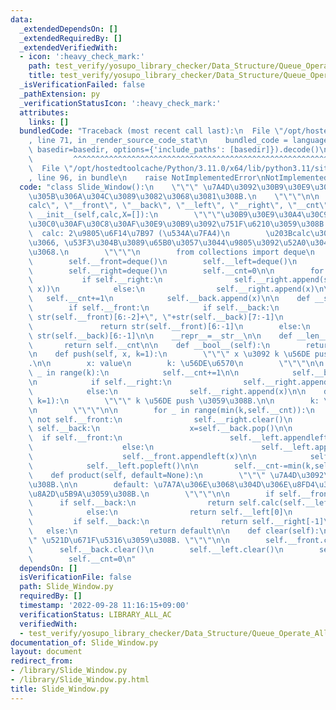 ```yaml
---
data:
  _extendedDependsOn: []
  _extendedRequiredBy: []
  _extendedVerifiedWith:
  - icon: ':heavy_check_mark:'
    path: test_verify/yosupo_library_checker/Data_Structure/Queue_Operate_All_Composite.test.py
    title: test_verify/yosupo_library_checker/Data_Structure/Queue_Operate_All_Composite.test.py
  _isVerificationFailed: false
  _pathExtension: py
  _verificationStatusIcon: ':heavy_check_mark:'
  attributes:
    links: []
  bundledCode: "Traceback (most recent call last):\n  File \"/opt/hostedtoolcache/Python/3.11.0/x64/lib/python3.11/site-packages/onlinejudge_verify/documentation/build.py\"\
    , line 71, in _render_source_code_stat\n    bundled_code = language.bundle(stat.path,\
    \ basedir=basedir, options={'include_paths': [basedir]}).decode()\n          \
    \         ^^^^^^^^^^^^^^^^^^^^^^^^^^^^^^^^^^^^^^^^^^^^^^^^^^^^^^^^^^^^^^^^^^^^^^^^^^^^^^^^^\n\
    \  File \"/opt/hostedtoolcache/Python/3.11.0/x64/lib/python3.11/site-packages/onlinejudge_verify/languages/python.py\"\
    , line 96, in bundle\n    raise NotImplementedError\nNotImplementedError\n"
  code: "class Slide_Window():\n    \"\"\" \u7A4D\u3092\u30B9\u30E9\u30A4\u30C9\u3055\
    \u305B\u306A\u304C\u3089\u3082\u3068\u3081\u308B.\n    \"\"\"\n\n    __slots__=(\"\
    calc\", \"__front\", \"__back\", \"__left\", \"__right\", \"__cnt\")\n\n    def\
    \ __init__(self,calc,X=[]):\n        \"\"\"\u30B9\u30E9\u30A4\u30C9\u30D7\u30ED\
    \u30C0\u30AF\u30C8\u30AF\u30E9\u30B9\u3092\u751F\u6210\u3059\u308B.\n\n      \
    \  calc: 2\u9805\u6F14\u7B97 (\u534A\u7FA4)\n        \u203Bcalc\u306B\u3064\u3044\
    \u3066, \u53F3\u304B\u3089\u65B0\u3057\u3044\u9805\u3092\u52A0\u3048\u308B\u3053\
    \u3068.\n        \"\"\"\n        from collections import deque\n        self.calc=calc\n\
    \        self.__front=deque()\n        self.__left=deque()\n        self.__back=deque()\n\
    \        self.__right=deque()\n        self.__cnt=0\n\n        for x in X:\n \
    \           if self.__right:\n                self.__right.append(self.calc(self.__right[-1],\
    \ x))\n            else:\n                self.__right.append(x)\n\n         \
    \   self.__cnt+=1\n            self.__back.append(x)\n\n    def __str__(self):\n\
    \        if self.__front:\n            if self.__back:\n                return\
    \ str(self.__front)[6:-2]+\", \"+str(self.__back)[7:-1]\n            else:\n \
    \               return str(self.__front)[6:-1]\n        else:\n            return\
    \ str(self.__back)[6:-1]\n\n    __repr__=__str__\n\n    def __len__(self):\n \
    \       return self.__cnt\n\n    def __bool__(self):\n        return self.__cnt>0\n\
    \n    def push(self, x, k=1):\n        \"\"\" x \u3092 k \u56DE push \u3059\u308B\
    .\n\n        x: value\n        k: \u56DE\u6570\n        \"\"\"\n\n        for\
    \ _ in range(k):\n            self.__cnt+=1\n\n            self.__back.append(x)\n\
    \n            if self.__right:\n                self.__right.append(self.calc(self.__right[-1],x))\n\
    \            else:\n                self.__right.append(x)\n\n    def pop(self,\
    \ k=1):\n        \"\"\" k \u56DE push \u3059\u308B.\n\n        k: \u56DE\u6570\
    \n        \"\"\"\n\n        for _ in range(min(k,self.__cnt)):\n            if\
    \ not self.__front:\n                self.__right.clear()\n                while\
    \ self.__back:\n                    x=self.__back.pop()\n\n                  \
    \  if self.__front:\n                        self.__left.appendleft(self.calc(x,self.__left[0]))\n\
    \                    else:\n                        self.__left.appendleft(x)\n\
    \                    self.__front.appendleft(x)\n\n            self.__front.popleft()\n\
    \            self.__left.popleft()\n\n        self.__cnt-=min(k,self.__cnt)\n\n\
    \    def product(self, default=None):\n        \"\"\" \u7A4D\u3092\u6C42\u3081\
    \u308B.\n\n        default: \u7A7A\u306E\u3068\u304D\u306E\u8FD4\u308A\u5024\u3092\
    \u8A2D\u5B9A\u3059\u308B.\n        \"\"\"\n\n        if self.__front:\n      \
    \      if self.__back:\n                return self.calc(self.__left[0],self.__right[-1])\n\
    \            else:\n                return self.__left[0]\n        else:\n   \
    \         if self.__back:\n                return self.__right[-1]\n         \
    \   else:\n                return default\n\n    def clear(self):\n        \"\"\
    \" \u521D\u671F\u5316\u3059\u308B. \"\"\"\n\n        self.__front.clear()\n  \
    \      self.__back.clear()\n        self.__left.clear()\n        self.__right.clear()\n\
    \        self.__cnt=0\n"
  dependsOn: []
  isVerificationFile: false
  path: Slide_Window.py
  requiredBy: []
  timestamp: '2022-09-28 11:16:15+09:00'
  verificationStatus: LIBRARY_ALL_AC
  verifiedWith:
  - test_verify/yosupo_library_checker/Data_Structure/Queue_Operate_All_Composite.test.py
documentation_of: Slide_Window.py
layout: document
redirect_from:
- /library/Slide_Window.py
- /library/Slide_Window.py.html
title: Slide_Window.py
---
```

